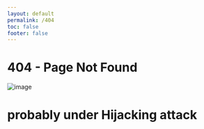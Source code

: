 ```yaml
---
layout: default
permalink: /404
toc: false
footer: false
---
```


# 404 - Page Not Found


![image](https://informationsecurity.report/images/Resources/d31ffb8f-77ff-4fb3-9fba-49d1ab9ba413_WHATI.jpg)
# probably under Hijacking attack

